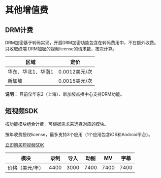 # 其他增值费

## DRM计费

DRM加密基于转码实现，开启DRM加密功能包含在转码费用中，不在额外收费。只收取终端 DRM加密的视频license的请求数，按次计算。

|区域|定价|
|--|--|
|华东、华北1、华南1|0.0012美元/次|
|新加坡|0.0015美元/次|

**说明：** 目前仅华东2（上海）、新加坡点播中心支持DRM功能。

## 短视频SDK

按功能模块组合计费，可根据需求来选择对应的模块。

按年收费授权license，最多支持3个应用（1个应用包含iOS和Android平台）。

[立即购买短视频SDK](https://common-buy-intl.alibabacloud.com/?spm=a2796.12251201.5504532300.1.664b375dQ5YkVe&commodityCode=vod_shortvideosdk_pre_intl#/buy)

|模块|录制|导入|动图|MV|字幕|
|--|--|--|--|--|--|
|价格（美元/年）|4400|3000|7400|7400|7400|

